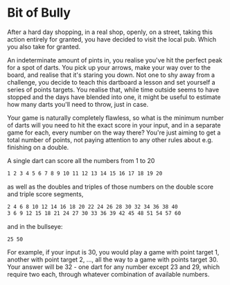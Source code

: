 # Bit of Bully

After a hard day shopping, in a real shop, openly, on a street, taking this action entirely for granted, you have decided to visit the local pub. Which you also take for granted.

An indeterminate amount of pints in, you realise you've hit the perfect peak for a spot of darts. You pick up your arrows, make your way over to the board, and realise that it's staring you down. Not one to shy away from a challenge, you decide to teach this dartboard a lesson and set yourself a series of points targets. You realise that, while time outside seems to have stopped and the days have blended into one, it might be useful to estimate how many darts you'll need to throw, just in case.

Your game is naturally completely flawless, so what is the minimum number of darts will you need to hit the exact score in your input, and in a separate game for each, every number on the way there? You're just aiming to get a total number of points, not paying attention to any other rules about e.g. finishing on a double.

A single dart can score all the numbers from 1 to 20

```txt
1 2 3 4 5 6 7 8 9 10 11 12 13 14 15 16 17 18 19 20
```

as well as the doubles and triples of those numbers on the double score and triple score segments,

```txt
2 4 6 8 10 12 14 16 18 20 22 24 26 28 30 32 34 36 38 40
3 6 9 12 15 18 21 24 27 30 33 36 39 42 45 48 51 54 57 60
```

and in the bullseye:

```txt
25 50
```

For example, if your input is 30, you would play a game with point target 1, another with point target 2, ..., all the way to a game with points target 30. Your answer will be 32 - one dart for any number except 23 and 29, which require two each, through whatever combination of available numbers.
